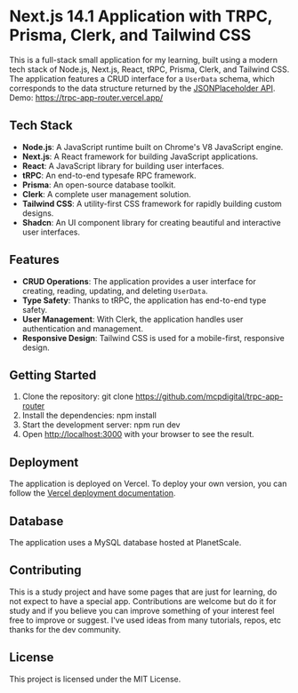 # Next.js 14.1 Application with TRPC, Prisma, Clerk, and Tailwind CSS

This is a full-stack small application for my learning, built using a modern tech stack of Node.js, Next.js, React, tRPC, Prisma, Clerk, and Tailwind CSS. The application features a CRUD interface for a `UserData` schema, which corresponds to the data structure returned by the [JSONPlaceholder API](https://jsonplaceholder.typicode.com/users).
Demo: https://trpc-app-router.vercel.app/

## Tech Stack

- **Node.js**: A JavaScript runtime built on Chrome's V8 JavaScript engine.
- **Next.js**: A React framework for building JavaScript applications.
- **React**: A JavaScript library for building user interfaces.
- **tRPC**: An end-to-end typesafe RPC framework.
- **Prisma**: An open-source database toolkit.
- **Clerk**: A complete user management solution.
- **Tailwind CSS**: A utility-first CSS framework for rapidly building custom designs.
- **Shadcn**: An UI component library for creating beautiful and interactive user interfaces.

## Features

- **CRUD Operations**: The application provides a user interface for creating, reading, updating, and deleting `UserData`.
- **Type Safety**: Thanks to tRPC, the application has end-to-end type safety.
- **User Management**: With Clerk, the application handles user authentication and management.
- **Responsive Design**: Tailwind CSS is used for a mobile-first, responsive design.

## Getting Started

1. Clone the repository:
   git clone https://github.com/mcpdigital/trpc-app-router
2. Install the dependencies:
   npm install
3. Start the development server:
   npm run dev
4. Open [http://localhost:3000](http://localhost:3000) with your browser to see the result.

## Deployment

The application is deployed on Vercel. To deploy your own version, you can follow the [Vercel deployment documentation](https://vercel.com/docs).

## Database

The application uses a MySQL database hosted at PlanetScale.

## Contributing

This is a study project and have some pages that are just for learning, do not expect to have a special app.
Contributions are welcome but do it for study and if you believe you can improve something of your interest feel free to improve or suggest. I've used ideas from many tutorials, repos, etc thanks for the dev community.

## License

This project is licensed under the MIT License.
